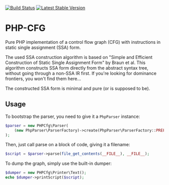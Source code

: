[![Build Status](https://travis-ci.org/ircmaxell/php-cfg.svg?branch=master)](https://travis-ci.org/ircmaxell/php-cfg)
[![Latest Stable Version](https://poser.pugx.org/ircmaxell/php-cfg/v/stable)](https://packagist.org/packages/ircmaxell/php-cfg)

# PHP-CFG

Pure PHP implementation of a control flow graph (CFG) with instructions in static single assignment (SSA) form.

The used SSA construction algorithm is based on "Simple and Efficient Construction of Static Single Assignment Form" by
Braun et al. This algorithm constructs SSA form directly from the abstract syntax tree, without going through a non-SSA
IR first. If you're looking for dominance frontiers, you won't find them here...

The constructed SSA form is minimal and pure (or is supposed to be).

## Usage

To bootstrap the parser, you need to give it a `PhpParser` instance:
```php
$parser = new PHPCfg\Parser(
    (new PhpParser\ParserFactory)->create(PhpParser\ParserFactory::PREFER_PHP7)
);
```
Then, just call parse on a block of code, giving it a filename:
```php
$script = $parser->parse(file_get_contents(__FILE__), __FILE__);
```
To dump the graph, simply use the built-in dumper:
```php
$dumper = new PHPCfg\Printer\Text();
echo $dumper->printScript($script);
```

